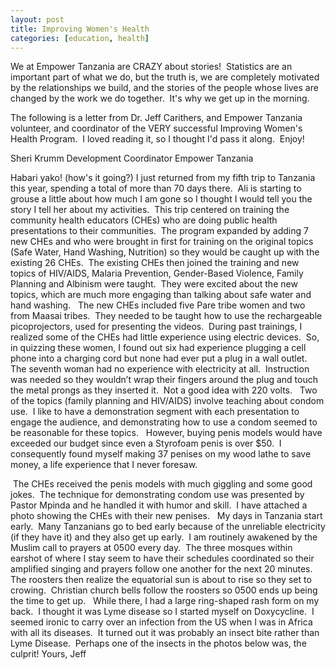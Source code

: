 ```yaml
---
layout: post
title: Improving Women's Health
categories: [education, health]
---
```

We at Empower Tanzania are CRAZY about stories!  Statistics are an important part of what we do, but the truth is, we are completely motivated by the relationships we build, and the stories of the people whose lives are changed by the work we do together.  It's why we get up in the morning.

The following is a letter from Dr. Jeff Carithers, and Empower Tanzania volunteer, and coordinator of the VERY successful Improving Women's Health Program.  I loved reading it, so I thought I'd pass it along.  Enjoy!

Sheri Krumm
Development Coordinator
Empower Tanzania

Habari yako! (how's it going?)
I just returned from my fifth trip to Tanzania this year, spending a total of more than 70 days there.  Ali is starting to grouse a little about how much I am gone so I thought I would tell you the story I tell her about my activities. 
This trip centered on training the community health educators (CHEs) who are doing public health presentations to their communities.  The program expanded by adding 7 new CHEs and who were brought in first for training on the original topics (Safe Water, Hand Washing, Nutrition) so they would be caught up with the existing 26 CHEs.  The existing CHEs then joined the training and new topics of HIV/AIDS, Malaria Prevention, Gender-Based Violence, Family Planning and Albinism were taught.  They were excited about the new topics, which are much more engaging than talking about safe water and hand washing. 
 The new CHEs included five Pare tribe women and two from Maasai tribes.  They needed to be taught how to use the rechargeable picoprojectors, used for presenting the videos.  During past trainings, I realized some of the CHEs had little experience using electric devices.  So, in quizzing these women, I found out six had experience plugging a cell phone into a charging cord but none had ever put a plug in a wall outlet.  The seventh woman had no experience with electricity at all.  Instruction was needed so they wouldn’t wrap their fingers around the plug and touch the metal prongs as they inserted it.  Not a good idea with 220 volts.  
Two of the topics (family planning and HIV/AIDS) involve teaching about condom use.  I like to have a demonstration segment with each presentation to engage the audience, and demonstrating how to use a condom seemed to be reasonable for these topics.   However, buying penis models would have exceeded our budget since even a Styrofoam penis is over $50.  I consequently found myself making 37 penises on my wood lathe to save money, a life experience that I never foresaw.

 The CHEs received the penis models with much giggling and some good jokes.  The technique for demonstrating condom use was presented by Pastor Mpinda and he handled it with humor and skill.  I have attached a photo showing the CHEs with their new penises. 
 My days in Tanzania start early.  Many Tanzanians go to bed early because of the unreliable electricity (if they have it) and they also get up early.  I am routinely awakened by the Muslim call to prayers at 0500 every day.  The three mosques within earshot of where I stay seem to have their schedules coordinated so their amplified singing and prayers follow one another for the next 20 minutes.  The roosters then realize the equatorial sun is about to rise so they set to crowing.  Christian church bells follow the roosters so 0500 ends up being the time to get up. 
 While there, I had a large ring-shaped rash form on my back.  I thought it was Lyme disease so I started myself on Doxycycline.  I seemed ironic to carry over an infection from the US when I was in Africa with all its diseases.  It turned out it was probably an insect bite rather than Lyme Disease.  Perhaps one of the insects in the photos below was, the culprit!
Yours,
Jeff
